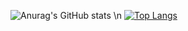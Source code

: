 ![Anurag's GitHub stats](https://github-readme-stats.vercel.app/api?username=loganferkey&show_icons=true&theme=github_dark)
\n
[![Top Langs](https://github-readme-stats.vercel.app/api/top-langs/?username=loganferkey)](https://github.com/anuraghazra/github-readme-stats)
